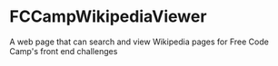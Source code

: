# FCCampWikipediaViewer
A web page that can search and view Wikipedia pages for Free Code Camp's front end challenges
